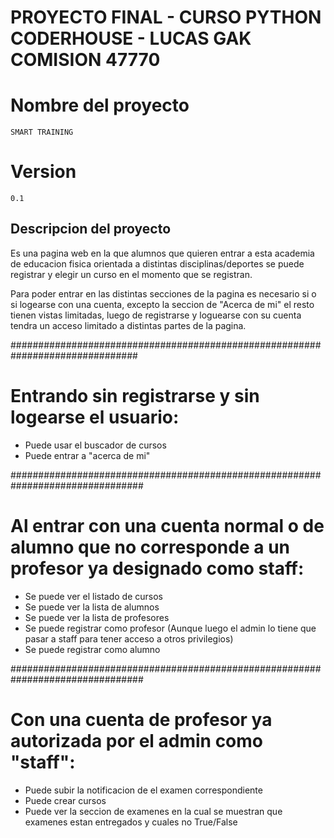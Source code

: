 # PROYECTO FINAL - CURSO PYTHON CODERHOUSE - LUCAS GAK COMISION 47770

# Nombre del proyecto
    SMART TRAINING

# Version
    0.1

## Descripcion del proyecto

Es una pagina web en la que alumnos que quieren entrar a esta academia de educacion fisica orientada a distintas disciplinas/deportes se puede registrar y elegir un curso en el momento que se registran.

Para poder entrar en las distintas secciones de la pagina es necesario si o si logearse con una cuenta, excepto la seccion de "Acerca de mi" el resto tienen vistas limitadas, luego de registrarse y loguearse con su cuenta tendra un acceso limitado a distintas partes de la pagina.

###############################################################################

# Entrando sin registrarse y sin logearse el usuario:
- Puede usar el buscador de cursos
- Puede entrar a "acerca de mi"

################################################################################

# Al entrar con una cuenta normal o de alumno que no corresponde a un profesor ya designado como staff:
- Se puede ver el listado de cursos
- Se puede ver la lista de alumnos
- Se puede ver la lista de profesores
- Se puede registrar como profesor (Aunque luego el admin lo tiene que pasar a staff para tener acceso a otros privilegios)
- Se puede registrar como alumno

################################################################################

# Con una cuenta de profesor ya autorizada por el admin como "staff":
- Puede subir la notificacion de el examen correspondiente
- Puede crear cursos
- Puede ver la seccion de examenes en la cual se muestran que examenes estan entregados y cuales no True/False

